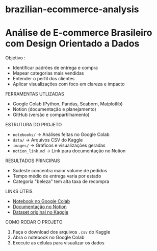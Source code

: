 # brazilian-ecommerce-analysis
# Análise de E-commerce Brasileiro com Design Orientado a Dados

 Objetivo : 
- Identificar padrões de entrega e compra
- Mapear categorias mais vendidas
- Entender o perfil dos clientes
- Aplicar visualizações com foco em clareza e impacto

FERRAMENTAS UTLIZADAS

- Google Colab (Python, Pandas, Seaborn, Matplotlib)
- Notion (documentação e planejamento)
- GitHub (versão e compartilhamento)


ESTRUTURA DO PROJETO 

- `notebooks/` → Análises feitas no Google Colab
- `data/` → Arquivos CSV do Kaggle
- `images/` → Gráficos e visualizações geradas
- `notion_link.md` → Link para documentação no Notion


RESULTADOS PRINCIPAIS

- Sudeste concentra maior volume de pedidos
- Tempo médio de entrega varia por estado
- Categoria "beleza" tem alta taxa de recompra


LINKS ÚTEIS

- [Notebook no Google Colab](https://colab.research.google.com/...)
- [Documentação no Notion](https://www.notion.so/...)
- [Dataset original no Kaggle](https://www.kaggle.com/datasets/olistbr/brazilian-ecommerce)


COMO RODAR O PROJETO

1. Faça o download dos arquivos `.csv` do Kaggle
2. Abra o notebook no Google Colab
3. Execute as células para visualizar os dados



